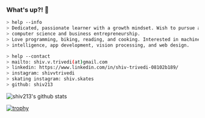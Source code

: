 ### What's up?! 👋

````bash
> help --info
> Dedicated, passionate learner with a growth mindset. Wish to pursue a career in
> computer science and business entrepreneurship.
> Love programming, biking, reading, and cooking. Interested in machine learning/artificial 
> intelligence, app development, vision processing, and web design.
````

````bash
> help --contact
> mailto: shiv.v.trivedi(at)gmail.com
> linkedin: https://www.linkedin.com/in/shiv-trivedi-08102b189/
> instagram: shivvtrivedi
> skating instagram: shiv.skates
> github: shiv213
````

![shiv213's github stats](https://github-readme-stats.vercel.app/api?username=shiv213&count_private=true&show_icons=true&theme=radical)

[![trophy](https://github-profile-trophy.vercel.app/?username=shiv213&theme=onedark)](https://github.com/ryo-ma/github-profile-trophy)
